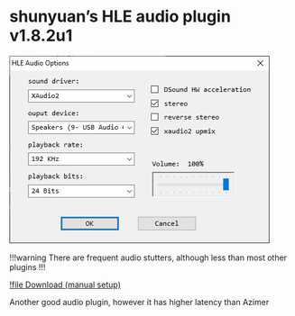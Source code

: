 # shunyuan’s HLE audio plugin v1.8.2u1

![](/res/img/shunyuan.png)

!!!warning
There are frequent audio stutters, although less than most other plugins
!!!

[!file Download (manual setup)](https://www.dropbox.com/s/hhgnnm77a3945j7/HleAudio_v1.8.2u1.zip?dl=1)

Another good audio plugin, however it has higher latency than Azimer